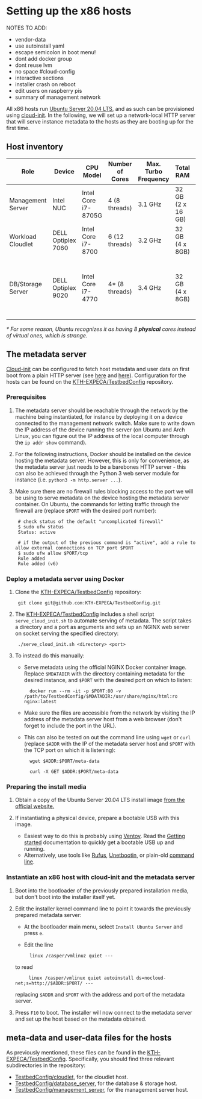 # Setting up the x86 hosts

NOTES TO ADD:

- vendor-data
- use autoinstall yaml
- escape semicolon in boot menu!
- dont add docker group
- dont reuse lvm
- no space #cloud-config
- interactive sections
- installer crash on reboot
- edit users on raspberry pis
- summary of management network

All x86 hosts run [Ubuntu Server 20.04 LTS](https://releases.ubuntu.com/20.04/), and as such can be provisioned using [cloud-init](https://cloudinit.readthedocs.io/en/latest/).
In the following, we will set up a network-local HTTP server that will serve instance metadata to the hosts as they are booting up for the first time.

## Host inventory

| Role 	| Device 	| CPU Model 	| Number of Cores 	| Max. Turbo<br>Frequency 	| Total RAM 	| RAM Type 	| RAM Frequency 	| Storage 	|
|-	|-	|-	|-	|-	|-	|-	|-	|-	|
| Management<br>Server 	| Intel<br>NUC 	| Intel Core<br>i7-8705G 	| 4 (8 threads) 	| 3.1 GHz 	| 32 GB<br>(2 x 16 GB) 	| SO-DIMM<br>DDR4 	| 2400 MHz 	| 240 GB NVMe SSD 	|
| Workload<br>Cloudlet 	| DELL <br>Optiplex<br>7060 	| Intel Core<br>i7-8700 	| 6 (12 threads) 	| 3.2 GHz 	| 32 GB<br>(4 x 8GB) 	| DIMM<br>DDR4 	| 2666 MHz 	| 512 GB NVMe SSD 	|
| DB/Storage<br>Server 	| DELL<br>Optiplex<br>9020 	| Intel Core<br>i7-4770 	| 4* (8 threads) 	| 3.4 GHz 	| 32 GB<br>(4 x 8GB) 	| DIMM<br>DDR3 	| 1600 MHz 	| 250 GB SATA 2.5" SSD +<br>480 GB SATA 2.5" SSD 	|

*\* For some reason, Ubuntu recognizes it as having 8 **physical** cores instead of virtual ones, which is strange.*
## The metadata server

[Cloud-init](https://cloudinit.readthedocs.io/en/latest/) can be configured to fetch host metadata and user data on first boot from a plain HTTP server (see [here](https://cloudinit.readthedocs.io/en/latest/topics/datasources/nocloud.html) and [here](https://opensource.com/article/20/5/create-simple-cloud-init-service-your-homelab)).
Configuration for the hosts can be found on the [KTH-EXPECA/TestbedConfig](https://github.com/KTH-EXPECA/TestbedConfig) repository.

### Prerequisites

1. The metadata server should be reachable through the network by the machine being instantiated, for instance by deploying it on a device connected to the management network switch.
    Make sure to write down the IP address of the device running the server (on Ubuntu and Arch Linux, you can figure out the IP address of the local computer through the `ip addr show` command).
2. For the following instructions, Docker should be installed on the device hosting the metadata server.
    However, this is only for convenience, as the metadata server just needs to be a barebones HTTP server - this can also be achieved through the Python 3 web server module for instance (i.e. `python3 -m http.server ...`).
3. Make sure there are no firewall rules blocking access to the port we will be using to serve metadata on the device hosting the metadata server container.
    On Ubuntu, the commands for letting traffic through the firewall are (replace `$PORT` with the desired port number):

        # check status of the default "uncomplicated firewall" 
        $ sudo ufw status
        Status: active

        # if the output of the previous command is "active", add a rule to allow external connections on TCP port $PORT
        $ sudo ufw allow $PORT/tcp
        Rule added
        Rule added (v6)

### Deploy a metadata server using Docker

1. Clone the [KTH-EXPECA/TestbedConfig](https://github.com/KTH-EXPECA/TestbedConfig) repository:

        git clone git@github.com:KTH-EXPECA/TestbedConfig.git

2. The [KTH-EXPECA/TestbedConfig](https://github.com/KTH-EXPECA/TestbedConfig) includes a shell script `serve_cloud_init.sh` to automate serving of metadata.
The script takes a directory and a port as arguments and sets up an NGINX web server on socket serving the specified directory:

        ./serve_cloud_init.sh <directory> <port>

3. To instead do this manually:
   
    - Serve metadata using the official NGINX Docker container image.
    Replace `$MDATADIR` with the directory containing metadata for the desired instance, and `$PORT` with the desired port on which to listen:

            docker run --rm -it -p $PORT:80 -v /path/to/TestbedConfig/$MDATADIR:/usr/share/nginx/html:ro nginx:latest

    - Make sure the files are accessible from the network by visiting the IP address of the metadata server host from a web browser (don't forget to include the port in the URL).

    - This can also be tested on out the command line using `wget` or `curl` (replace `$ADDR` with the IP of the metadata server host and `$PORT` with the TCP port on which it is listening):

            wget $ADDR:$PORT/meta-data

            curl -X GET $ADDR:$PORT/meta-data

### Preparing the install media

1. Obtain a copy of the Ubuntu Server 20.04 LTS install image [from the official website.](https://releases.ubuntu.com/20.04/)
2. If instantiating a physical device, prepare a bootable USB with this image.

    - Easiest way to do this is probably using [Ventoy](https://www.ventoy.net). Read the [Getting started](https://www.ventoy.net/en/doc_start.html) documentation to quickly get a bootable USB up and running.
    - Alternatively, use tools like [Rufus](https://rufus.ie/en_US/), [Unetbootin](https://unetbootin.github.io/), or plain-old [command line](https://wiki.archlinux.org/title/USB_flash_installation_medium).

### Instantiate an x86 host with cloud-init and the metadata server

1. Boot into the bootloader of the previously prepared installation media, but don't boot into the installer itself yet.
2. Edit the installer kernel command line to point it towards the previously prepared metadata server:

    - At the bootloader main menu, select `Install Ubuntu Server` and press `e`.
    - Edit the line

            linux /casper/vmlinuz quiet ---

    to read

            linux /casper/vmlinux quiet autoinstall ds=nocloud-net;s=http://$ADDR:$PORT/ ---

    replacing `$ADDR` and `$PORT` with the address and port of the metadata server.

3. Press `F10` to boot. The installer will now connect to the metadata server and set up the host based on the metadata obtained.

## meta-data and user-data files for the hosts

As previously mentioned, these files can be found in the [KTH-EXPECA/TestbedConfig](https://github.com/KTH-EXPECA/TestbedConfig).
Specifically, you should find three relevant subdirectories in the repository:

- [TestbedConfig/cloudlet](https://github.com/KTH-EXPECA/TestbedConfig/tree/master/cloudlet), for the cloudlet host.
- [TestbedConfig/database_server](https://github.com/KTH-EXPECA/TestbedConfig/tree/master/database_server), for the database & storage host.
- [TestbedConfig/management_server](https://github.com/KTH-EXPECA/TestbedConfig/tree/master/management_server), for the management server host.
